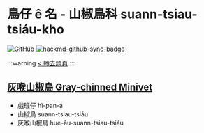 # 鳥仔 ê 名 - 山椒鳥科 suann-tsiau-tsiáu-kho

[![GitHub](https://img.shields.io/badge/GitHub-black?logo=github)](https://github.com/siansiansu/tsiau-a-e-mia)
[![hackmd-github-sync-badge](https://hackmd.io/uYQ_IM9BTlG6cXFXsJcO3g/badge)](https://hackmd.io/uYQ_IM9BTlG6cXFXsJcO3g)

:::warning
[< 轉去頭頁](https://hackmd.io/@siansiansu/Hy4VzNvha)
:::

## [灰喉山椒鳥 Gray-chinned Minivet](https://www.instagram.com/p/CYpOcexhZFz/)

- 戲班仔 hì-pan-á
- 山椒鳥 suann-tsiau-tsiáu
- 灰喉山椒鳥 hue-âu-suann-tsiau-tsiáu

